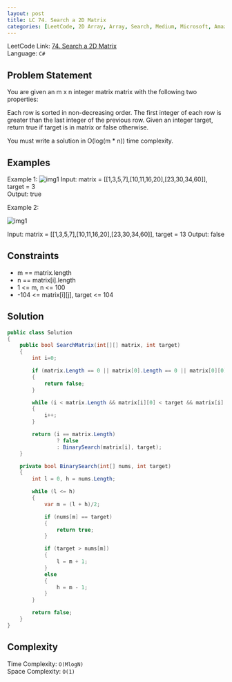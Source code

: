 ```yaml
---
layout: post
title: LC 74. Search a 2D Matrix
categories: [LeetCode, 2D Array, Array, Search, Medium, Microsoft, Amazon, Google]
---
```


LeetCode Link: [74. Search a 2D Matrix](https://leetcode.com/problems/search-a-2d-matrix/description/)  
Language: `C#`  

## Problem Statement
You are given an m x n integer matrix matrix with the following two properties:

Each row is sorted in non-decreasing order.
The first integer of each row is greater than the last integer of the previous row.
Given an integer target, return true if target is in matrix or false otherwise.

You must write a solution in O(log(m * n)) time complexity.

## Examples

Example 1:
![img1](https://assets.leetcode.com/uploads/2020/10/05/mat.jpg)
Input: matrix = [[1,3,5,7],[10,11,16,20],[23,30,34,60]], target = 3  
Output: true

Example 2:

![img1](https://assets.leetcode.com/uploads/2020/10/05/mat2.jpg)

Input: matrix = [[1,3,5,7],[10,11,16,20],[23,30,34,60]], target = 13
Output: false

## Constraints  

* m == matrix.length
* n == matrix[i].length
* 1 <= m, n <= 100
* -104 <= matrix[i][j], target <= 104

## Solution

``` csharp
public class Solution 
{
    public bool SearchMatrix(int[][] matrix, int target) 
    {
        int i=0;

        if (matrix.Length == 0 || matrix[0].Length == 0 || matrix[0][0] > target)
        {
            return false;
        }

        while (i < matrix.Length && matrix[i][0] < target && matrix[i][matrix[i].Length - 1] < target)
        {
            i++;
        }

        return (i == matrix.Length)
                ? false
                : BinarySearch(matrix[i], target);
    }

    private bool BinarySearch(int[] nums, int target)
    {
        int l = 0, h = nums.Length;

        while (l <= h)
        {
            var m = (l + h)/2;

            if (nums[m] == target)
            {
                return true;
            }

            if (target > nums[m])
            {
                l = m + 1;
            }
            else
            {
                h = m - 1;
            }
        }

        return false;
    }
}
```

## Complexity

Time Complexity: `O(MlogN)`  
Space Complexity: `O(1)`  
